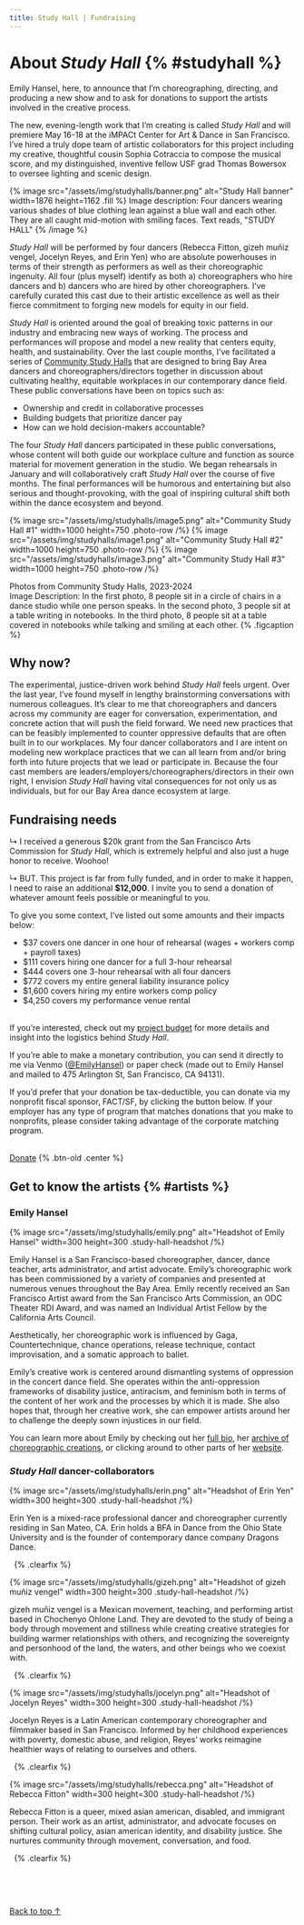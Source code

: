 ```yaml
---
title: Study Hall | Fundraising
---
```


# About _Study Hall_ {% #studyhall %}

Emily Hansel, here, to announce that I’m choreographing, directing, and producing a new show and to ask for donations to support the artists involved in the creative process.

The new, evening-length work that I’m creating is called _Study Hall_ and will premiere May 16-18 at the iMPACt Center for Art & Dance in San Francisco. I’ve hired a truly dope team of artistic collaborators for this project including my creative, thoughtful cousin Sophia Cotraccia to compose the musical score, and my distinguished, inventive fellow USF grad Thomas Bowersox to oversee lighting and scenic design.

{% image src="/assets/img/studyhalls/banner.png" alt="Study Hall banner" width=1876 height=1162 .fill %}
Image description: Four dancers wearing various shades of blue clothing lean against a blue wall and each other. They are all caught mid-motion with smiling faces. Text reads, "STUDY HALL"
{% /image %}

_Study Hall_ will be performed by four dancers (Rebecca Fitton, gizeh muñiz vengel, Jocelyn Reyes, and Erin Yen) who are absolute powerhouses in terms of their strength as performers as well as their choreographic ingenuity. All four (plus myself) identify as both a) choreographers who hire dancers and b) dancers who are hired by other choreographers. I’ve carefully curated this cast due to their artistic excellence as well as their fierce commitment to forging new models for equity in our field.

_Study Hall_ is oriented around the goal of breaking toxic patterns in our industry and embracing new ways of working. The process and performances will propose and model a new reality that centers equity, health, and sustainability. Over the last couple months, I’ve facilitated a series of [Community Study Halls](/community-study-halls) that are designed to bring Bay Area dancers and choreographers/directors together in discussion about cultivating healthy, equitable workplaces in our contemporary dance field. These public conversations have been on topics such as:

- Ownership and credit in collaborative processes
- Building budgets that prioritize dancer pay
- How can we hold decision-makers accountable?

The four _Study Hall_ dancers participated in these public conversations, whose content will both guide our workplace culture and function as source material for movement generation in the studio. We began rehearsals in January and will collaboratively craft _Study Hall_ over the course of five months. The final performances will be humorous and entertaining but also serious and thought-provoking, with the goal of inspiring cultural shift both within the dance ecosystem and beyond.

{% image src="/assets/img/studyhalls/image5.png" alt="Community Study Hall #1" width=1000 height=750 .photo-row /%}
{% image src="/assets/img/studyhalls/image1.png" alt="Community Study Hall #2" width=1000 height=750 .photo-row /%}
{% image src="/assets/img/studyhalls/image3.png" alt="Community Study Hall #3" width=1000 height=750 .photo-row /%}

Photos from Community Study Halls, 2023-2024  
Image Description: In the first photo, 8 people sit in a circle of chairs in a dance studio while one person speaks. In the second photo, 3 people sit at a table writing in notebooks. In the third photo, 8 people sit at a table covered in notebooks while talking and smiling at each other. {% .figcaption %}

## Why now?

The experimental, justice-driven work behind _Study Hall_ feels urgent. Over the last year, I’ve found myself in lengthy brainstorming conversations with numerous colleagues. It’s clear to me that choreographers and dancers across my community are eager for conversation, experimentation, and concrete action that will push the field forward. We need new practices that can be feasibly implemented to counter oppressive defaults that are often built in to our workplaces. My four dancer collaborators and I are intent on modeling new workplace practices that we can all learn from and/or bring forth into future projects that we lead or participate in. Because the four cast members are leaders/employers/choreographers/directors in their own right, I envision _Study Hall_ having vital consequences for not only us as individuals, but for our Bay Area dance ecosystem at large.

## Fundraising needs

↳ I received a generous $20k grant from the San Francisco Arts Commission for _Study Hall_, which is extremely helpful and also just a huge honor to receive. Woohoo!

↳ BUT. This project is far from fully funded, and in order to make it happen, I need to raise an additional **$12,000**. I invite you to send a donation of whatever amount feels possible or meaningful to you.

To give you some context, I’ve listed out some amounts and their impacts below:

- $37 covers one dancer in one hour of rehearsal (wages + workers comp + payroll taxes)
- $111 covers hiring one dancer for a full 3-hour rehearsal
- $444 covers one 3-hour rehearsal with all four dancers
- $772 covers my entire general liability insurance policy
- $1,600 covers hiring my entire workers comp policy
- $4,250 covers my performance venue rental

\
If you’re interested, check out my [project budget](https://docs.google.com/spreadsheets/d/1NbUUDr8DPLEY-q6RJdGyzKl4dYkDJD75hT-7CTHLWTs/edit?usp=sharing) for more details and insight into the logistics behind _Study Hall_.

If you’re able to make a monetary contribution, you can send it directly to me via Venmo ([@EmilyHansel](https://venmo.com/u/EmilyHansel)) or paper check (made out to Emily Hansel and mailed to 475 Arlington St, San Francisco, CA 94131).

If you’d prefer that your donation be tax-deductible, you can donate via my nonprofit fiscal sponsor, FACT/SF, by clicking the button below. If your employer has any type of program that matches donations that you make to nonprofits, please consider taking advantage of the corporate matching program.

\
[Donate](https://emilyhansel.me/donate) {% .btn-old .center %}

## Get to know the artists {% #artists %}

### Emily Hansel

{% image src="/assets/img/studyhalls/emily.png" alt="Headshot of Emily Hansel" width=300 height=300 .study-hall-headshot /%}

Emily Hansel is a San Francisco-based choreographer, dancer, dance teacher, arts administrator, and artist advocate. Emily’s choreographic work has been commissioned by a variety of companies and presented at numerous venues throughout the Bay Area. Emily recently received an San Francisco Artist award from the San Francisco Arts Commission, an ODC Theater RDI Award, and was named an Individual Artist Fellow by the California Arts Council.

Aesthetically, her choreographic work is influenced by Gaga, Countertechnique, chance operations, release technique, contact improvisation, and a somatic approach to ballet.

Emily’s creative work is centered around dismantling systems of oppression in the concert dance field. She operates within the anti-oppression frameworks of disability justice, antiracism, and feminism both in terms of the content of her work and the processes by which it is made. She also hopes that, through her creative work, she can empower artists around her to challenge the deeply sown injustices in our field.

You can learn more about Emily by checking out her [full bio](/bio), her [archive of choreographic creations](/choreography), or clicking around to other parts of her [website](https://emilyhansel.me/).

### _Study Hall_ dancer-collaborators

{% image
   src="/assets/img/studyhalls/erin.png"
   alt="Headshot of Erin Yen"
   width=300
   height=300
   .study-hall-headshot /%}

Erin Yen is a mixed-race professional dancer and choreographer currently residing in San Mateo, CA. Erin holds a BFA in Dance from the Ohio State University and is the founder of contemporary dance company Dragons Dance.

&nbsp; {% .clearfix %}

{% image
   src="/assets/img/studyhalls/gizeh.png"
   alt="Headshot of gizeh muñiz vengel"
   width=300
   height=300
   .study-hall-headshot /%}

gizeh muñiz vengel is a Mexican movement, teaching, and performing artist based in Chochenyo Ohlone Land. They are devoted to the study of being a body through movement and stillness while creating creative strategies for building warmer relationships with others, and recognizing the sovereignty and personhood of the land, the waters, and other beings who we coexist with.

&nbsp; {% .clearfix %}

{% image
   src="/assets/img/studyhalls/jocelyn.png"
   alt="Headshot of Jocelyn Reyes"
   width=300
   height=300
   .study-hall-headshot /%}

Jocelyn Reyes is a Latin American contemporary choreographer and filmmaker based in San Francisco. Informed by her childhood experiences with poverty, domestic abuse, and religion, Reyes’ works reimagine healthier ways of relating to ourselves and others.

&nbsp; {% .clearfix %}

{% image
   src="/assets/img/studyhalls/rebecca.png"
   alt="Headshot of Rebecca Fitton"
   width=300
   height=300
   .study-hall-headshot /%}

Rebecca Fitton is a queer, mixed asian american, disabled, and immigrant person. Their work as an artist, administrator, and advocate focuses on shifting cultural policy, asian american identity, and disability justice. She nurtures community through movement, conversation, and food.

&nbsp; {% .clearfix %}

&nbsp;

&nbsp;

[Back to top ↑](#studyhall)
